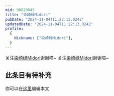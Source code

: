```yaml
---
mid: 90820845
title: "染崎绿Midori"
pubDate: "2024-11-04T11:22:13.024Z"
updatedDate: "2024-11-04T11:22:13.024Z"
profile:
  {
    Nickname: ["染崎绿Midori"],
  }
---
```


关注[染崎绿Midori](https://space.bilibili.com/90820845)谢谢喵~ 关注[染崎绿Midori](https://space.bilibili.com/90820845)谢谢喵~

## 此条目有待补充
你可以在[这里](https://github.com/Yuhanawa/VTuber.ICU-Content/edit/master/v/染崎绿Midori/index.md)编辑本文
